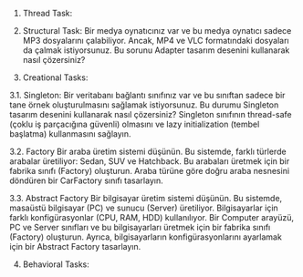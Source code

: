 1. Thread Task:


2. Structural Task: 
Bir medya oynatıcınız var ve bu medya oynatıcı sadece MP3 dosyalarını çalabiliyor. 
Ancak, MP4 ve VLC formatındaki dosyaları da çalmak istiyorsunuz. 
Bu sorunu Adapter tasarım desenini kullanarak nasıl çözersiniz?


3. Creational Tasks:

3.1. Singleton:
Bir veritabanı bağlantı sınıfınız var ve bu sınıftan sadece bir tane örnek oluşturulmasını sağlamak istiyorsunuz. 
Bu durumu Singleton tasarım desenini kullanarak nasıl çözersiniz? 
Singleton sınıfının thread-safe (çoklu iş parçacığına güvenli) olmasını ve lazy initialization (tembel başlatma) kullanmasını sağlayın.

3.2. Factory
Bir araba üretim sistemi düşünün. Bu sistemde, farklı türlerde arabalar üretiliyor: Sedan, SUV ve Hatchback. Bu arabaları üretmek için bir fabrika sınıfı (Factory) oluşturun. Araba türüne göre doğru araba nesnesini döndüren bir CarFactory sınıfı tasarlayın.

3.3. Abstract Factory
Bir bilgisayar üretim sistemi düşünün. Bu sistemde, masaüstü bilgisayar (PC) ve sunucu (Server) üretiliyor. Bilgisayarlar için farklı konfigürasyonlar (CPU, RAM, HDD) kullanılıyor. Bir Computer arayüzü, PC ve Server sınıfları ve bu bilgisayarları üretmek için bir fabrika sınıfı (Factory) oluşturun. Ayrıca, bilgisayarların konfigürasyonlarını ayarlamak için bir Abstract Factory tasarlayın.


4. Behavioral Tasks:
